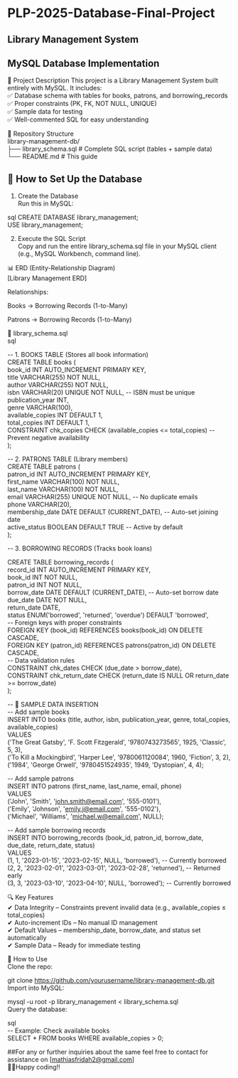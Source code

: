 # PLP-2025-Database-Final-Project
## Library Management System
## MySQL Database Implementation
📌 Project Description
This project is a Library Management System built entirely with MySQL. It includes:<br>
✅ Database schema with tables for books, patrons, and borrowing_records<br>
✅ Proper constraints (PK, FK, NOT NULL, UNIQUE)<br>
✅ Sample data for testing<br>
✅ Well-commented SQL for easy understanding<br>

📂 Repository Structure<br>
library-management-db/<br>
├── library_schema.sql   # Complete SQL script (tables + sample data)<br>
└── README.md            # This guide

## 🔧 How to Set Up the Database
1. Create the Database<br>
Run this in MySQL:<br>

sql
CREATE DATABASE library_management;<br>
USE library_management;<br>

2. Execute the SQL Script<br>
Copy and run the entire library_schema.sql file in your MySQL client (e.g., MySQL Workbench, command line).<br>

📊 ERD (Entity-Relationship Diagram)<br>
[Library Management ERD]<br>

Relationships:<br>

Books → Borrowing Records (1-to-Many)<br>

Patrons → Borrowing Records (1-to-Many)<br>

📜 library_schema.sql<br>
sql

-- 1. BOOKS TABLE (Stores all book information)  
CREATE TABLE books (  
    book_id INT AUTO_INCREMENT PRIMARY KEY,  
    title VARCHAR(255) NOT NULL,  
    author VARCHAR(255) NOT NULL,<br>
    isbn VARCHAR(20) UNIQUE NOT NULL,  -- ISBN must be unique<br>
    publication_year INT,<br>
    genre VARCHAR(100),<br>
    available_copies INT DEFAULT 1,<br>
    total_copies INT DEFAULT 1,<br>
    CONSTRAINT chk_copies CHECK (available_copies <= total_copies)  -- Prevent negative availability<br>
);<br>

-- 2. PATRONS TABLE (Library members)  
CREATE TABLE patrons (  
    patron_id INT AUTO_INCREMENT PRIMARY KEY,<br>
    first_name VARCHAR(100) NOT NULL,<br>
    last_name VARCHAR(100) NOT NULL,<br>
    email VARCHAR(255) UNIQUE NOT NULL,  -- No duplicate emails<br>
    phone VARCHAR(20),<br>
    membership_date DATE DEFAULT (CURRENT_DATE),  -- Auto-set joining date<br>
    active_status BOOLEAN DEFAULT TRUE  -- Active by default<br>
);<br>

-- 3. BORROWING RECORDS (Tracks book loans)  

CREATE TABLE borrowing_records (  
    record_id INT AUTO_INCREMENT PRIMARY KEY,  
    book_id INT NOT NULL,  
    patron_id INT NOT NULL,  
    borrow_date DATE DEFAULT (CURRENT_DATE),  -- Auto-set borrow date  
    due_date DATE NOT NULL,  
    return_date DATE,  
    status ENUM('borrowed', 'returned', 'overdue') DEFAULT 'borrowed',  
    -- Foreign keys with proper constraints  
    FOREIGN KEY (book_id) REFERENCES books(book_id) ON DELETE CASCADE,  
    FOREIGN KEY (patron_id) REFERENCES patrons(patron_id) ON DELETE CASCADE,  
    -- Data validation rules  
    CONSTRAINT chk_dates CHECK (due_date > borrow_date),  
    CONSTRAINT chk_return_date CHECK (return_date IS NULL OR return_date >= borrow_date)  
);  

-- 📂 SAMPLE DATA INSERTION  
-- Add sample books  
INSERT INTO books (title, author, isbn, publication_year, genre, total_copies, available_copies)  
VALUES   
('The Great Gatsby', 'F. Scott Fitzgerald', '9780743273565', 1925, 'Classic', 5, 3),  
('To Kill a Mockingbird', 'Harper Lee', '9780061120084', 1960, 'Fiction', 3, 2),  
('1984', 'George Orwell', '9780451524935', 1949, 'Dystopian', 4, 4);  

-- Add sample patrons  
INSERT INTO patrons (first_name, last_name, email, phone)  
VALUES   
('John', 'Smith', 'john.smith@email.com', '555-0101'),  
('Emily', 'Johnson', 'emily.j@email.com', '555-0102'),  
('Michael', 'Williams', 'michael.w@email.com', NULL);  

-- Add sample borrowing records  
INSERT INTO borrowing_records (book_id, patron_id, borrow_date, due_date, return_date, status)  
VALUES   
(1, 1, '2023-01-15', '2023-02-15', NULL, 'borrowed'),  -- Currently borrowed  
(2, 2, '2023-02-01', '2023-03-01', '2023-02-28', 'returned'),  -- Returned early  
(3, 3, '2023-03-10', '2023-04-10', NULL, 'borrowed');  -- Currently borrowed  

🔍 Key Features  
✔ Data Integrity – Constraints prevent invalid data (e.g., available_copies ≤ total_copies)  
✔ Auto-increment IDs – No manual ID management  
✔ Default Values – membership_date, borrow_date, and status set automatically  
✔ Sample Data – Ready for immediate testing  

🚀 How to Use  
Clone the repo:  
  
git clone https://github.com/yourusername/library-management-db.git  
Import into MySQL:  

mysql -u root -p library_management < library_schema.sql  
Query the database:  

sql  
-- Example: Check available books  
SELECT * FROM books WHERE available_copies > 0;  

##For any or further inquiries about the same feel free to contact for assistance on [mathiasfridah2@gmail.com]  
🧑‍💻Happy coding!!  
